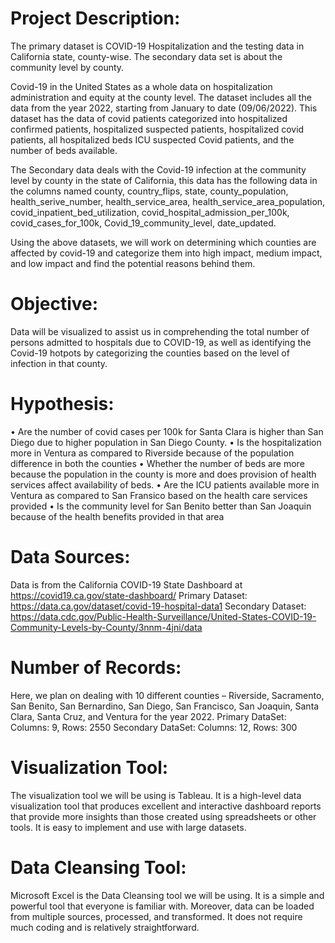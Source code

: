 # Project Description:
The primary dataset is COVID-19 Hospitalization and the testing data in California state, county-wise. The secondary data set is about the community level by county.  

Covid-19 in the United States as a whole data on hospitalization administration and equity at the county level. The dataset includes all the data from the year 2022, starting from January to date (09/06/2022). This dataset has the data of covid patients categorized into hospitalized confirmed patients, hospitalized suspected patients, hospitalized covid patients, all hospitalized beds ICU suspected Covid patients, and the number of beds available. 

The Secondary data deals with the Covid-19 infection at the community level by county in the state of California, this data has the following data in the columns named county, country_flips, state, county_population, health_serive_number, health_service_area, health_service_area_population, covid_inpatient_bed_utilization, covid_hospital_admission_per_100k, covid_cases_for_100k, Covid_19_community_level, date_updated. 

Using the above datasets, we will work on determining which counties are affected by covid-19 and categorize them into high impact, medium impact, and low impact and find the potential reasons behind them.

# Objective:
Data will be visualized to assist us in comprehending the total number of persons admitted to hospitals due to COVID-19, as well as identifying the Covid-19 hotpots by categorizing the counties based on the level of infection in that county.

# Hypothesis:
•	Are the number of covid cases per 100k for Santa Clara is higher than San Diego due to higher population in San Diego County.
•	Is the hospitalization more in Ventura as compared to Riverside because of the population difference in both the counties
•	Whether the number of beds are more because the population in the county is more and does provision of health services affect availability of beds. 
•	Are the ICU patients available more in Ventura as compared to San Fransico based on the health care services provided
•	Is the community level for San Benito better than San Joaquin because of the health benefits provided in that area

# Data Sources: 
Data is from the California COVID-19 State Dashboard at https://covid19.ca.gov/state-dashboard/ 
Primary Dataset: https://data.ca.gov/dataset/covid-19-hospital-data1 
Secondary Dataset: https://data.cdc.gov/Public-Health-Surveillance/United-States-COVID-19-Community-Levels-by-County/3nnm-4jni/data 

# Number of Records: 
Here, we plan on dealing with 10 different counties – Riverside, Sacramento, San Benito, San Bernardino, San Diego, San Francisco, San Joaquin, Santa Clara, Santa Cruz, and Ventura for the year 2022.
Primary DataSet: Columns: 9, Rows: 2550
Secondary DataSet: Columns: 12, Rows: 300

# Visualization Tool: 
The visualization tool we will be using is Tableau. It is a high-level data visualization tool that produces excellent and interactive dashboard reports that provide more insights than those created using spreadsheets or other tools. It is easy to implement and use with large datasets. 

# Data Cleansing Tool: 
Microsoft Excel is the Data Cleansing tool we will be using. It is a simple and powerful tool that everyone is familiar with. Moreover, data can be loaded from multiple sources, processed, and transformed. It does not require much coding and is relatively straightforward.
